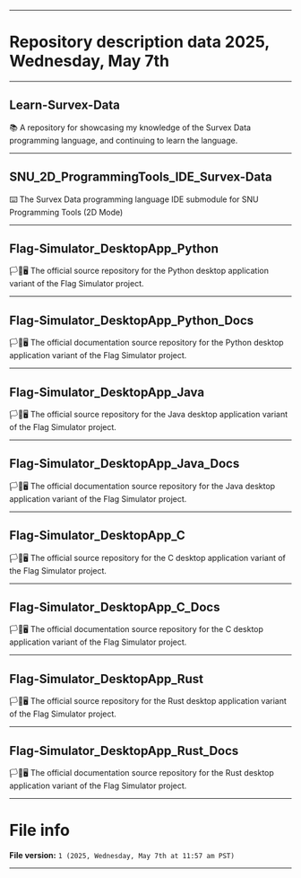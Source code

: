 
***

# Repository description data 2025, Wednesday, May 7th

---

## Learn-Survex-Data

📚️ A repository for showcasing my knowledge of the Survex Data programming language, and continuing to learn the language. 

---

## SNU_2D_ProgrammingTools_IDE_Survex-Data

⌨️ The Survex Data programming language IDE submodule for SNU Programming Tools (2D Mode)

---

## Flag-Simulator_DesktopApp_Python

🏳️💾️🖥️ The official source repository for the Python desktop application variant of the Flag Simulator project.

---

## Flag-Simulator_DesktopApp_Python_Docs

🏳️📖️🖥️ The official documentation source repository for the Python desktop application variant of the Flag Simulator project.

---

## Flag-Simulator_DesktopApp_Java

🏳️💾️🖥️ The official source repository for the Java desktop application variant of the Flag Simulator project.

---

## Flag-Simulator_DesktopApp_Java_Docs

🏳️📖️🖥️ The official documentation source repository for the Java desktop application variant of the Flag Simulator project.

---

## Flag-Simulator_DesktopApp_C

🏳️💾️🖥️ The official source repository for the C desktop application variant of the Flag Simulator project.

---

## Flag-Simulator_DesktopApp_C_Docs

🏳️📖️🖥️ The official documentation source repository for the C desktop application variant of the Flag Simulator project.

---

## Flag-Simulator_DesktopApp_Rust

🏳️💾️🖥️ The official source repository for the Rust desktop application variant of the Flag Simulator project.

---

## Flag-Simulator_DesktopApp_Rust_Docs

🏳️📖️🖥️ The official documentation source repository for the Rust desktop application variant of the Flag Simulator project.

***

# File info

**File version:** `1 (2025, Wednesday, May 7th at 11:57 am PST)`

***

